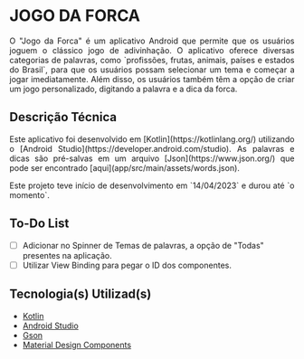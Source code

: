 # JOGO DA FORCA

<p style="text-align: justify">
O "Jogo da Forca" é um aplicativo Android que permite que os usuários joguem o clássico jogo de adivinhação. O aplicativo oferece diversas categorias de palavras, como `profissões, frutas, animais, países e estados do Brasil`, para que os usuários possam selecionar um tema e começar a jogar imediatamente. Além disso, os usuários também têm a opção de criar um jogo personalizado, digitando a palavra e a dica da forca.
</p>

## Descrição Técnica

<p style="text-align: justify">
Este aplicativo foi desenvolvido em [Kotlin](https://kotlinlang.org/) utilizando o [Android Studio](https://developer.android.com/studio). As palavras e dicas são pré-salvas em um arquivo [Json](https://www.json.org/) que pode ser encontrado [aqui](app/src/main/assets/words.json).
</p>

<p style="text-align: justify">
Este projeto teve início de desenvolvimento em `14/04/2023` e durou até `o momento`.
</p>

## To-Do List
- [ ] Adicionar no Spinner de Temas de palavras, a opção de "Todas" presentes na aplicação.
- [ ] Utilizar View Binding para pegar o ID dos componentes.

## Tecnologia(s) Utilizad(s)
- [Kotlin](https://kotlinlang.org/)
- [Android Studio](https://developer.android.com/studio)
- [Gson](https://github.com/google/gson)
- [Material Design Components](https://m3.material.io/components)